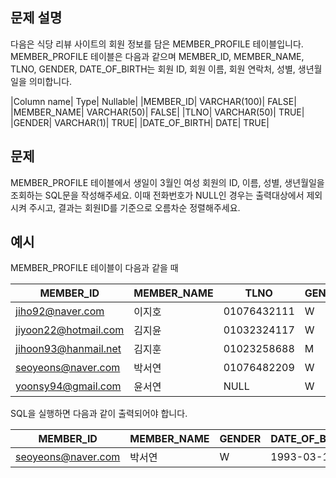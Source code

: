 ## 문제 설명
다음은 식당 리뷰 사이트의 회원 정보를 담은 MEMBER_PROFILE 테이블입니다. MEMBER_PROFILE 테이블은 다음과 같으며 MEMBER_ID, MEMBER_NAME, TLNO, GENDER, DATE_OF_BIRTH는 회원 ID, 회원 이름, 회원 연락처, 성별, 생년월일을 의미합니다.

|Column name|	Type|	Nullable|
|MEMBER_ID|	VARCHAR(100)|	FALSE|
|MEMBER_NAME|	VARCHAR(50)|	FALSE|
|TLNO|	VARCHAR(50)|	TRUE|
|GENDER|	VARCHAR(1)|	TRUE|
|DATE_OF_BIRTH|	DATE|	TRUE|
## 문제
MEMBER_PROFILE 테이블에서 생일이 3월인 여성 회원의 ID, 이름, 성별, 생년월일을 조회하는 SQL문을 작성해주세요. 이때 전화번호가 NULL인 경우는 출력대상에서 제외시켜 주시고, 결과는 회원ID를 기준으로 오름차순 정렬해주세요.

## 예시
MEMBER_PROFILE 테이블이 다음과 같을 때

|MEMBER_ID|	MEMBER_NAME|	TLNO|	GENDER|	DATE_OF_BIRTH|
|-|-|-|-|-|
|jiho92@naver.com|	이지호|	01076432111|	W|	1992-02-12|
|jiyoon22@hotmail.com|	김지윤|	01032324117|	W|	1992-02-22|
|jihoon93@hanmail.net|	김지훈|	01023258688|	M|	1993-02-23|
|seoyeons@naver.com|	박서연|	01076482209|	W|	1993-03-16|
|yoonsy94@gmail.com|	윤서연|	NULL|	W|	1994-03-19|

SQL을 실행하면 다음과 같이 출력되어야 합니다.

|MEMBER_ID|	MEMBER_NAME|	GENDER|	DATE_OF_BIRTH|
|-|-|-|-|
|seoyeons@naver.com|	박서연|	W|	1993-03-16|